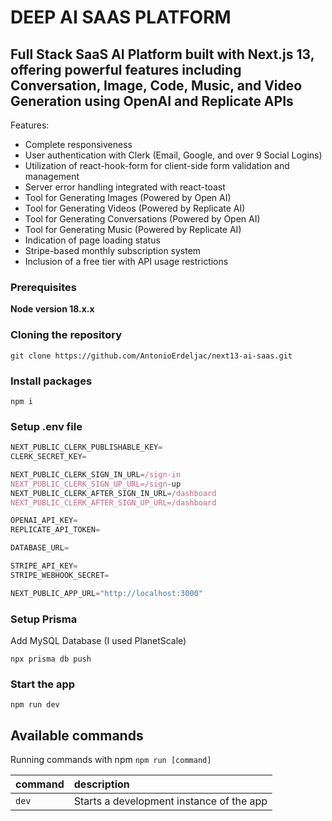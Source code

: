 # DEEP AI SAAS PLATFORM
## Full Stack SaaS AI Platform built with Next.js 13, offering powerful features including Conversation, Image, Code, Music, and Video Generation using OpenAI and Replicate APIs



Features:

- Complete responsiveness
- User authentication with Clerk (Email, Google, and over 9 Social Logins)
- Utilization of react-hook-form for client-side form validation and management
- Server error handling integrated with react-toast
- Tool for Generating Images (Powered by Open AI)
- Tool for Generating Videos (Powered by Replicate AI)
- Tool for Generating Conversations (Powered by Open AI)
- Tool for Generating Music (Powered by Replicate AI)
- Indication of page loading status
- Stripe-based monthly subscription system
- Inclusion of a free tier with API usage restrictions

### Prerequisites

**Node version 18.x.x**

### Cloning the repository

```shell
git clone https://github.com/AntonioErdeljac/next13-ai-saas.git
```

### Install packages

```shell
npm i
```

### Setup .env file


```js
NEXT_PUBLIC_CLERK_PUBLISHABLE_KEY=
CLERK_SECRET_KEY=

NEXT_PUBLIC_CLERK_SIGN_IN_URL=/sign-in
NEXT_PUBLIC_CLERK_SIGN_UP_URL=/sign-up
NEXT_PUBLIC_CLERK_AFTER_SIGN_IN_URL=/dashboard
NEXT_PUBLIC_CLERK_AFTER_SIGN_UP_URL=/dashboard

OPENAI_API_KEY=
REPLICATE_API_TOKEN=

DATABASE_URL=

STRIPE_API_KEY=
STRIPE_WEBHOOK_SECRET=

NEXT_PUBLIC_APP_URL="http://localhost:3000"
```

### Setup Prisma

Add MySQL Database (I used PlanetScale)

```shell
npx prisma db push

```

### Start the app

```shell
npm run dev
```

## Available commands

Running commands with npm `npm run [command]`

| command         | description                              |
| :-------------- | :--------------------------------------- |
| `dev`           | Starts a development instance of the app |